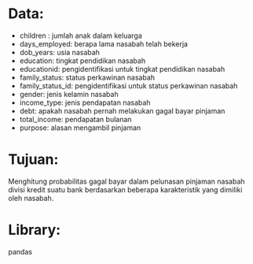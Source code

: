# Data:
- children : jumlah anak dalam keluarga
- days_employed: berapa lama nasabah telah bekerja
- dob_years: usia nasabah
- education: tingkat pendidikan nasabah
- educationid: pengidentifikasi untuk tingkat pendidikan nasabah
- family_status: status perkawinan nasabah
- family_status_id: pengidentifikasi untuk status perkawinan nasabah
- gender: jenis kelamin nasabah
- income_type: jenis pendapatan nasabah
- debt: apakah nasabah pernah melakukan gagal bayar pinjaman
- total_income: pendapatan bulanan
- purpose: alasan mengambil pinjaman

# Tujuan:
Menghitung probabilitas gagal bayar dalam pelunasan pinjaman nasabah divisi kredit suatu bank berdasarkan beberapa karakteristik yang dimiliki oleh nasabah.

# Library:
pandas